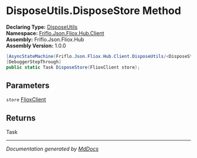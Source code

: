 ﻿<!--  
  <auto-generated>   
    The contents of this file were generated by a tool.  
    Changes to this file may be list if the file is regenerated  
  </auto-generated>   
-->

# DisposeUtils.DisposeStore Method

**Declaring Type:** [DisposeUtils](../index.md)  
**Namespace:** [Friflo.Json.Fliox.Hub.Client](../../index.md)  
**Assembly:** Friflo.Json.Fliox.Hub  
**Assembly Version:** 1.0.0

```csharp
[AsyncStateMachine(Friflo.Json.Fliox.Hub.Client.DisposeUtils/<DisposeStore>d__0)]
[DebuggerStepThrough]
public static Task DisposeStore(FlioxClient store);
```

## Parameters

`store`  [FlioxClient](../../FlioxClient/index.md)

## Returns

Task

___

*Documentation generated by [MdDocs](https://github.com/ap0llo/mddocs)*
